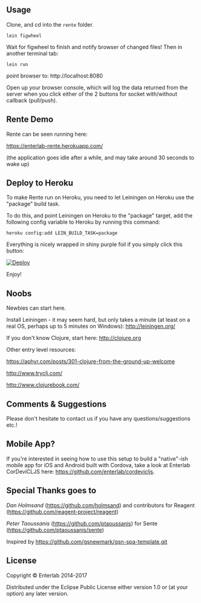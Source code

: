 ## Usage

Clone, and cd into the `rente` folder.

```
lein figwheel
```

Wait for figwheel to finish and notify browser of changed files! Then in another terminal tab:

```
lein run
```

point browser to:
http://localhost:8080

Open up your browser console, which will log the data returned from the server when you click either of the 2 buttons for socket with/without callback (pull/push).


## Rente Demo

Rente can be seen running here:

https://enterlab-rente.herokuapp.com/

(the application goes idle after a while, and may take around 30 seconds to wake up)

## Deploy to Heroku

To make Rente run on Heroku, you need to let Leiningen on Heroku use the "package" build task.

To do this, and point Leiningen on Heroku to the "package" target, add the following config variable to Heroku by running this command:

```
heroku config:add LEIN_BUILD_TASK=package
```

Everything is nicely wrapped in shiny purple foil if you simply click this button:

[![Deploy](https://www.herokucdn.com/deploy/button.png)](https://heroku.com/deploy)

Enjoy!


## Noobs

Newbies can start here.

Install Leiningen - it may seem hard, but only takes a minute (at least on a real OS, perhaps up to 5 minutes on Windows):
http://leiningen.org/

If you don't know Clojure, start here:
http://clojure.org

Other entry level resources:

https://aphyr.com/posts/301-clojure-from-the-ground-up-welcome

http://www.tryclj.com/

http://www.clojurebook.com/


## Comments & Suggestions

Please don't hesitate to contact us if you have any questions/suggestions etc.!

## Mobile App?

If you're interested in seeing how to use this setup to build a "native"-ish mobile app for iOS and Android built with Cordova, take a look at Enterlab CorDeviCLJS here: https://github.com/enterlab/cordevicljs.

## Special Thanks goes to


*Dan Holmsand* (https://github.com/holmsand) and contributors for Reagent (https://github.com/reagent-project/reagent)

*Peter Taoussanis* (https://github.com/ptaoussanis) for Sente (https://github.com/ptaoussanis/sente)

Inspired by https://github.com/gsnewmark/gsn-spa-template.git

## License

Copyright © Enterlab 2014-2017

Distributed under the Eclipse Public License either version 1.0 or (at
your option) any later version.
